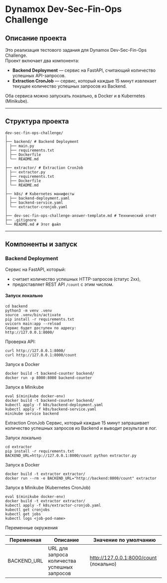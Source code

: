 # Dynamox Dev-Sec-Fin-Ops Challenge

## Описание проекта

Это реализация тестового задания для Dynamox Dev-Sec-Fin-Ops Challenge.  
Проект включает два компонента:

- **Backend Deployment** — сервис на FastAPI, считающий количество успешных API-запросов.  
- **Extraction CronJob** — сервис, который каждые 15 минут извлекает текущее количество успешных запросов из Backend.

Оба сервиса можно запускать локально, в Docker и в Kubernetes (Minikube).

---

## Структура проекта
```
dev-sec-fin-ops-challenge/
│
├── backend/ # Backend Deployment
│ ├── main.py
│ ├── requirements.txt
│ ├── Dockerfile
│ └── README.md
│
├── extractor/ # Extraction CronJob
│ ├── extractor.py
│ ├── requirements.txt
│ ├── Dockerfile
│ └── README.md
│
├── k8s/ # Kubernetes манифесты
│ ├── backend-deployment.yaml
│ ├── backend-service.yaml
│ └── extractor-cronjob.yaml
│
├── dev-sec-fin-ops-challenge-answer-template.md # Технический отчёт
├── .gitignore
└── README.md # Этот файл
```
---

## Компоненты и запуск

### Backend Deployment

Сервис на FastAPI, который:

- считает количество успешных HTTP-запросов (статус 2xx),
- предоставляет REST API `/count` с этим числом.

#### Запуск локально
```
cd backend
python3 -m venv .venv
source .venv/bin/activate
pip install -r requirements.txt
uvicorn main:app --reload
Сервис будет доступен по адресу:
http://127.0.0.1:8000/
```

Проверка API:
```
curl http://127.0.0.1:8000/
curl http://127.0.0.1:8000/count
```

Запуск в Docker
```
docker build -t backend-counter backend/
docker run -p 8000:8000 backend-counter
```

Запуск в Minikube
```
eval $(minikube docker-env)
docker build -t backend-counter backend/
kubectl apply -f k8s/backend-deployment.yaml
kubectl apply -f k8s/backend-service.yaml
minikube service backend
```

Extraction CronJob
Сервис, который каждые 15 минут запрашивает количество успешных запросов из Backend и выводит результат в лог.

Запуск локально
```
cd extractor
pip install -r requirements.txt
BACKEND_URL=http://127.0.0.1:8000/count python extractor.py
```

Запуск в Docker
```
docker build -t extractor extractor/
docker run --rm -e BACKEND_URL="http://backend:8000/count" extractor
```

Запуск в Minikube (Kubernetes CronJob)
```
eval $(minikube docker-env)
docker build -t extractor extractor/
kubectl apply -f k8s/extractor-cronjob.yaml
kubectl get cronjobs
kubectl get jobs
kubectl logs <job-pod-name>
```

Переменные окружения

| Переменная      | Описание                                   | Значение по умолчанию              |
|-----------------|--------------------------------------------|-----------------------------------|
| BACKEND_URL     | URL для запроса количества успешных запросов | http://127.0.0.1:8000/count (локально) |

